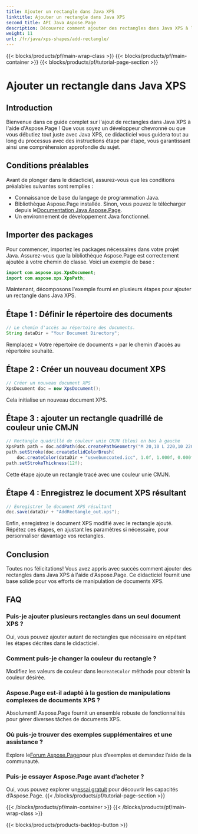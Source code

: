 ```yaml
---
title: Ajouter un rectangle dans Java XPS
linktitle: Ajouter un rectangle dans Java XPS
second_title: API Java Aspose.Page
description: Découvrez comment ajouter des rectangles dans Java XPS à l'aide d'Aspose.Page. Suivez notre guide étape par étape pour une manipulation fluide des documents. #JavaXPS #AsposePage
weight: 11
url: /fr/java/xps-shapes/add-rectangle/
---
```


{{< blocks/products/pf/main-wrap-class >}}
{{< blocks/products/pf/main-container >}}
{{< blocks/products/pf/tutorial-page-section >}}

# Ajouter un rectangle dans Java XPS

## Introduction
Bienvenue dans ce guide complet sur l'ajout de rectangles dans Java XPS à l'aide d'Aspose.Page ! Que vous soyez un développeur chevronné ou que vous débutiez tout juste avec Java XPS, ce didacticiel vous guidera tout au long du processus avec des instructions étape par étape, vous garantissant ainsi une compréhension approfondie du sujet.
## Conditions préalables
Avant de plonger dans le didacticiel, assurez-vous que les conditions préalables suivantes sont remplies :
- Connaissance de base du langage de programmation Java.
-  Bibliothèque Aspose.Page installée. Sinon, vous pouvez le télécharger depuis le[Documentation Java Aspose.Page](https://reference.aspose.com/page/java/).
- Un environnement de développement Java fonctionnel.
## Importer des packages
Pour commencer, importez les packages nécessaires dans votre projet Java. Assurez-vous que la bibliothèque Aspose.Page est correctement ajoutée à votre chemin de classe. Voici un exemple de base :
```java
import com.aspose.xps.XpsDocument;
import com.aspose.xps.XpsPath;
```
Maintenant, décomposons l'exemple fourni en plusieurs étapes pour ajouter un rectangle dans Java XPS.
## Étape 1 : Définir le répertoire des documents
```java
// Le chemin d'accès au répertoire des documents.
String dataDir = "Your Document Directory";
```
Remplacez « Votre répertoire de documents » par le chemin d'accès au répertoire souhaité.
## Étape 2 : Créer un nouveau document XPS
```java
// Créer un nouveau document XPS
XpsDocument doc = new XpsDocument();
```
Cela initialise un nouveau document XPS.
## Étape 3 : ajouter un rectangle quadrillé de couleur unie CMJN
```java
// Rectangle quadrillé de couleur unie CMJN (bleu) en bas à gauche
XpsPath path = doc.addPath(doc.createPathGeometry("M 20,10 L 220,10 220,100 20,100 Z"));
path.setStroke(doc.createSolidColorBrush(
    doc.createColor(dataDir + "uswebuncoated.icc", 1.0f, 1.000f, 0.000f, 0.000f, 0.000f)));
path.setStrokeThickness(12f);
```
Cette étape ajoute un rectangle tracé avec une couleur unie CMJN.
## Étape 4 : Enregistrez le document XPS résultant
```java
// Enregistrer le document XPS résultant
doc.save(dataDir + "AddRectangle_out.xps");
```
Enfin, enregistrez le document XPS modifié avec le rectangle ajouté.
Répétez ces étapes, en ajustant les paramètres si nécessaire, pour personnaliser davantage vos rectangles.
## Conclusion
Toutes nos félicitations! Vous avez appris avec succès comment ajouter des rectangles dans Java XPS à l'aide d'Aspose.Page. Ce didacticiel fournit une base solide pour vos efforts de manipulation de documents XPS.
## FAQ
### Puis-je ajouter plusieurs rectangles dans un seul document XPS ?
Oui, vous pouvez ajouter autant de rectangles que nécessaire en répétant les étapes décrites dans le didacticiel.
### Comment puis-je changer la couleur du rectangle ?
 Modifiez les valeurs de couleur dans le`createColor` méthode pour obtenir la couleur désirée.
### Aspose.Page est-il adapté à la gestion de manipulations complexes de documents XPS ?
Absolument! Aspose.Page fournit un ensemble robuste de fonctionnalités pour gérer diverses tâches de documents XPS.
### Où puis-je trouver des exemples supplémentaires et une assistance ?
 Explore le[Forum Aspose.Page](https://forum.aspose.com/c/page/39)pour plus d’exemples et demandez l’aide de la communauté.
### Puis-je essayer Aspose.Page avant d’acheter ?
 Oui, vous pouvez explorer un[essai gratuit](https://releases.aspose.com/) pour découvrir les capacités d’Aspose.Page.
{{< /blocks/products/pf/tutorial-page-section >}}

{{< /blocks/products/pf/main-container >}}
{{< /blocks/products/pf/main-wrap-class >}}

{{< blocks/products/products-backtop-button >}}
